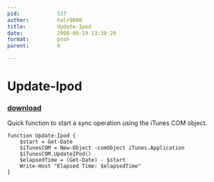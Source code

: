 ```yaml
---
pid:            537
author:         halr9000
title:          Update-Ipod
date:           2008-08-19 13:38:20
format:         posh
parent:         0

---
```


# Update-Ipod

### [download](//scripts/537.ps1)

Quick function to start a sync operation using the iTunes COM object.

```posh
function Update-Ipod {
	$start = Get-Date
	$iTunesCOM = New-Object -comObject iTunes.Application
	$iTunesCOM.UpdateIPod()
	$elapsedTime = (Get-Date) - $start
	Write-Host "Elapsed Time: $elapsedTime"
}
```
